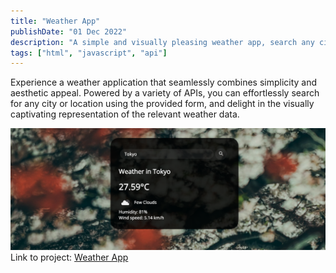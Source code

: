 ```yaml
---
title: "Weather App"
publishDate: "01 Dec 2022"
description: "A simple and visually pleasing weather app, search any city or location."
tags: ["html", "javascript", "api"]
---
```


Experience a weather application that seamlessly combines simplicity and aesthetic appeal. Powered by a variety of APIs, you can effortlessly search for any city or location using the provided form, and delight in the visually captivating representation of the relevant weather data.

![Weather-app homescreen](./weather-app.png)
Link to project: [Weather App](https://weather-app-seven-self.vercel.app/)
